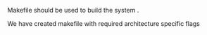 
Makefile should be used to build the system .

We have created makefile with required architecture specific flags


